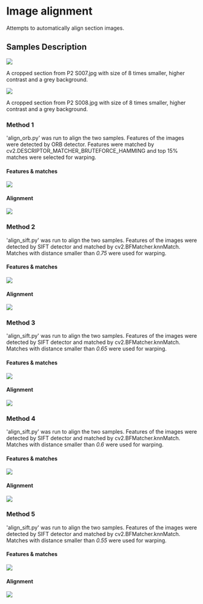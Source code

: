 # Image alignment
Attempts to automatically align section images.

## Samples Description 
![](sec1_con_resized.png)

A cropped section from P2 S007.jpg with size of 8 times smaller, higher contrast and a grey background.

![](sec2_con_resized.png)

A cropped section from P2 S008.jpg with size of 8 times smaller, higher contrast and a grey background.

### Method 1
'align_orb.py' was run to align the two samples. Features of the images were detected by ORB detector. Features were matched by cv2.DESCRIPTOR_MATCHER_BRUTEFORCE_HAMMING and top 15% matches were selected for warping.

#### Features & matches
![](results/matches_orb.jpg)
#### Alignment
![](results/aligned_orb.jpg)

### Method 2
'align_sift.py' was run to align the two samples. Features of the images were detected by SIFT detector and matched by cv2.BFMatcher.knnMatch. Matches with distance smaller than *0.75* were used for warping.
#### Features & matches
![](results/matches_075.jpg)
#### Alignment
![](results/aligned_075.jpg)

### Method 3
'align_sift.py' was run to align the two samples. Features of the images were detected by SIFT detector and matched by cv2.BFMatcher.knnMatch. Matches with distance smaller than *0.65* were used for warping.
#### Features & matches
![](results/matches_065.jpg)
#### Alignment
![](results/aligned_065.jpg)

### Method 4
'align_sift.py' was run to align the two samples. Features of the images were detected by SIFT detector and matched by cv2.BFMatcher.knnMatch. Matches with distance smaller than *0.6* were used for warping.
#### Features & matches
![](results/matches_060.jpg)
#### Alignment
![](results/aligned_060.jpg)

### Method 5
'align_sift.py' was run to align the two samples. Features of the images were detected by SIFT detector and matched by cv2.BFMatcher.knnMatch. Matches with distance smaller than *0.55* were used for warping.
#### Features & matches
![](results/matches_055.jpg)
#### Alignment
![](results/aligned_055.jpg)
